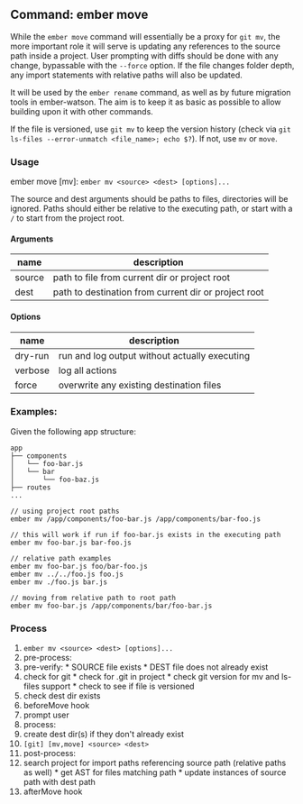 ## Command: ember move
While the `ember move` command will essentially be a proxy for `git mv`, the more important role it will serve is updating any references to the source path inside a project. User prompting with diffs should be done with any change, bypassable with the `--force` option. If the file changes folder depth, any import statements with relative paths will also be updated.

It will be used by the `ember rename` command, as well as by future migration tools in ember-watson. The aim is to keep it as basic as possible to allow building upon it with other commands.

If the file is versioned, use `git mv` to keep the version history (check via `git ls-files --error-unmatch <file_name>; echo $?`). If not, use `mv` or `move`.

### Usage
ember move [mv]: `ember mv <source> <dest> [options]...`

The source and dest arguments should be paths to files, directories will be ignored. Paths should either be relative to the executing path, or start with a `/` to start from the project root.

#### Arguments
| name | description |
| ---- | ----------- |
| source | path to file from current dir or project root |
| dest | path to destination from current dir or project root |

#### Options
| name | description |
| ---- | ----------- |
| dry-run | run and log output without actually executing |
| verbose | log all actions |
| force | overwrite any existing destination files |

### Examples:
Given the following app structure:
```
app
├── components
│   └── foo-bar.js
│   └── bar
│       └── foo-baz.js
├── routes
...
```
```
// using project root paths
ember mv /app/components/foo-bar.js /app/components/bar-foo.js

// this will work if run if foo-bar.js exists in the executing path
ember mv foo-bar.js bar-foo.js

// relative path examples
ember mv foo-bar.js foo/bar-foo.js
ember mv ../../foo.js foo.js
ember mv ./foo.js bar.js

// moving from relative path to root path
ember mv foo-bar.js /app/components/bar/foo-bar.js
```

### Process

1. `ember mv <source> <dest> [options]...`
2. pre-process:
  1. pre-verify:
    * SOURCE file exists
    * DEST file does not already exist
  2. check for git
    * check for .git in project
    * check git version for mv and ls-files support
    * check to see if file is versioned
  3. check dest dir exists
  4. beforeMove hook
  5. prompt user
3. process:
  1. create dest dir(s) if they don't already exist
  2. `[git] [mv,move] <source> <dest>`
4. post-process:
  1. search project for import paths referencing source path (relative paths as well)
    * get AST for files matching path
    * update instances of source path with dest path
  2. afterMove hook
